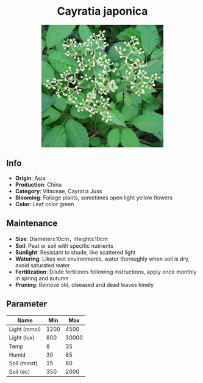 <h1 align='center'>Cayratia japonica</h1>
<p align="center">
    <img 
        align='center'
        width='320'
        src="../images/cayratia japonica.png" 
        alt='Cayratia japonica' />
</p>

## Info

 - **Origin**: Asia
 - **Production**: China
 - **Category**: Vitaceae, Cayratia Juss
 - **Blooming**: Foliage plants, sometimes open light yellow flowers
 - **Color**: Leaf color green

## Maintenance

 - **Size**: Diameter≥10cm，Height≥10cm
 - **Soil**: Peat or soil with specific nutrients
 - **Sunlight**: Resistant to shade, like scattered light
 - **Watering**: Likes wet environments, water thoroughly when soil is dry, avoid saturated water
 - **Fertilization**: Dilute fertilizers following instructions, apply once monthly in spring and autumn
 - **Pruning**: Remove old, diseased and dead leaves timely

## Parameter

| Name         | Min  | Max   |
|--------------|------|-------|
| Light (mmol) | 1200 | 4500  |
| Light (lux)  | 800 | 30000 |
| Temp         | 8    | 35    |
| Humid        | 30   | 85    |
| Soil (moist) | 15   | 60    |
| Soil (ec)    | 350  | 2000  |